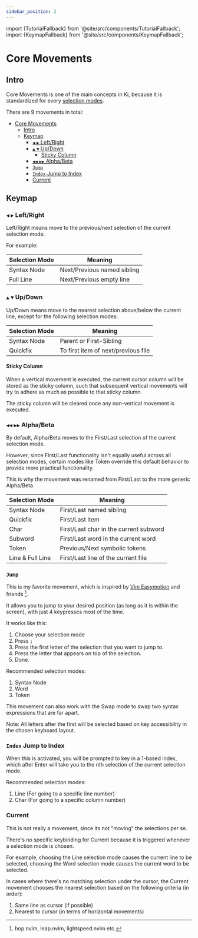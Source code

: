 ```yaml
---
sidebar_position: 2
---
```


import {TutorialFallback} from '@site/src/components/TutorialFallback';
import {KeymapFallback} from '@site/src/components/KeymapFallback';

# Core Movements

## Intro

Core Movements is one of the main concepts in Ki, because it is standardized for
every [selection modes](./selection-modes/index.md).

There are 9 movements in total:

- [Core Movements](#core-movements)
  - [Intro](#intro)
  - [Keymap](#keymap)
    - [`◀` `▶` Left/Right](#--leftright)
    - [`▲` `▼` Up/Down](#--updown)
      - [Sticky Column](#sticky-column)
    - [`◀◀` `▶▶` Alpha/Beta](#--alphabeta)
    - [`Jump`](#jump)
    - [`Index` Jump to Index](#index-jump-to-index)
    - [Current](#current)

## Keymap

<KeymapFallback filename="Movements"/>

### `◀` `▶` Left/Right

Left/Right means move to the previous/next selection of the current selection mode.

For example:

| Selection Mode | Meaning                     |
| -------------- | --------------------------- |
| Syntax Node    | Next/Previous named sibling |
| Full Line      | Next/Previous empty line    |

### `▲` `▼` Up/Down

Up/Down means move to the nearest selection above/below the current line, except for
the following selection modes:

| Selection Mode | Meaning                             |
| -------------- | ----------------------------------- |
| Syntax Node    | Parent or First-Sibling             |
| Quickfix       | To first item of next/previous file |

#### Sticky Column

When a vertical movement is executed, the current cursor column will be stored as
the sticky column, such that subsequent vertical movements will try to adhere as much
as possible to that sticky column.

The sticky column will be cleared once any non-vertical movement is executed.

<TutorialFallback filename="sticky-column"/>

### `◀◀` `▶▶` Alpha/Beta

By default, Alpha/Beta moves to the First/Last selection of the current selection mode.

However, since First/Last functionality isn't equally useful across all selection modes, certain modes like Token override this default behavior to provide more practical functionality.

This is why the movement was renamed from First/Last to the more generic Alpha/Beta.

| Selection Mode   | Meaning                                |
| ---------------- | -------------------------------------- |
| Syntax Node      | First/Last named sibling               |
| Quickfix         | First/Last item                        |
| Char             | First/Last char in the current subword |
| Subword          | First/Last word in the current word    |
| Token            | Previous/Next symbolic tokens          |
| Line & Full Line | First/Last line of the current file    |

### `Jump`

This is my favorite movement, which is inspired by [Vim Easymotion](https://github.com/easymotion/vim-easymotion) and friends [^1].

It allows you to jump to your desired position (as long as it is within the screen), with just 4 keypresses most of the time.

It works like this:

1. Choose your selection mode
1. Press `;`
1. Press the first letter of the selection that you want to jump to.
1. Press the letter that appears on top of the selection.
1. Done.

Recommended selection modes:

1. Syntax Node
1. Word
1. Token

This movement can also work with the Swap mode to swap two syntax expressions that are far apart.

[^1]: hop.nvim, leap.nvim, lightspeed.nvim etc.

<TutorialFallback filename="jump"/>

Note: All letters after the first will be selected based on key accessibility in the chosen keyboard layout.

### `Index` Jump to Index

When this is activated, you will be prompted to key in a 1-based index, which after Enter
will take you to the nth selection of the current selection mode.

Recommended selection modes:

1. Line (For going to a specific line number)
2. Char (For going to a specific column number)

### Current

This is not really a movement, since its not "moving" the selections per se.

There's no specific keybinding for Current because it is triggered whenever a
selection mode is chosen.

For example, choosing the Line selection mode causes the current line to be
selected, choosing the Word selection mode causes the current word to be selected.

In cases where there's no matching selection under the cursor, the Current movement chooses the nearest selection based on the following criteria (in order):

1. Same line as cursor (if possible)
2. Nearest to cursor (in terms of horizontal movements)
